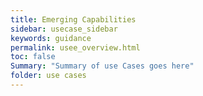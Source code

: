 ```yaml
---
title: Emerging Capabilities
sidebar: usecase_sidebar
keywords: guidance
permalink: usee_overview.html
toc: false
Summary: "Summary of use Cases goes here"
folder: use cases
---
```

